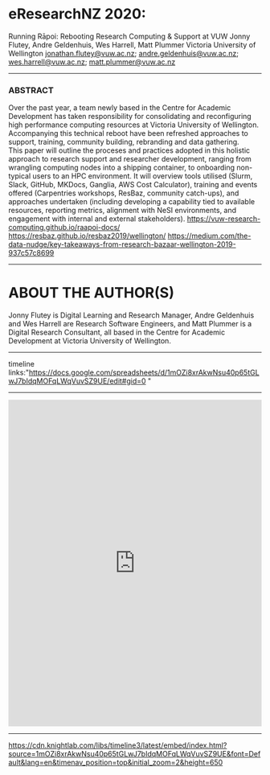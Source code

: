 # eResearchNZ 2020:
Running Rāpoi: Rebooting Research Computing & Support at VUW
Jonny Flutey, Andre Geldenhuis, Wes Harrell, Matt Plummer
Victoria University of Wellington
jonathan.flutey@vuw.ac.nz; andre.geldenhuis@vuw.ac.nz; wes.harrell@vuw.ac.nz; matt.plummer@vuw.ac.nz

----

### ABSTRACT

Over the past year, a team newly based in the Centre for Academic Development has taken responsibility for consolidating and reconfiguring high performance computing resources at Victoria University of Wellington. Accompanying this technical reboot have been refreshed approaches to support, training, community building, rebranding and data gathering.  
This paper will outline the proceses and practices adopted in this holistic approach to research support and researcher development, ranging from wrangling computing nodes into a shipping container, to onboarding non-typical users to an HPC environment. It will overview tools utilised (Slurm, Slack, GitHub, MKDocs, Ganglia, AWS Cost Calculator), training and events offered (Carpentries workshops, ResBaz, community catch-ups), and approaches undertaken (including developing a capability tied to available resources, reporting metrics, alignment with NeSI environments, and engagement with internal and external stakeholders).
https://vuw-research-computing.github.io/raapoi-docs/
https://resbaz.github.io/resbaz2019/wellington/
https://medium.com/the-data-nudge/key-takeaways-from-research-bazaar-wellington-2019-937c57c8699

----

# ABOUT THE AUTHOR(S)

Jonny Flutey is Digital Learning and Research Manager, Andre Geldenhuis and Wes Harrell are Research Software Engineers, and Matt Plummer is a Digital Research Consultant, all based in the Centre for Academic Development at Victoria University of Wellington.


----

timeline links:"https://docs.google.com/spreadsheets/d/1mOZi8xrAkwNsu40p65tGLwJ7bIdqMOFqLWqVuvSZ9UE/edit#gid=0 "

----

<iframe src='https://cdn.knightlab.com/libs/timeline3/latest/embed/index.html?source=1mOZi8xrAkwNsu40p65tGLwJ7bIdqMOFqLWqVuvSZ9UE&font=Default&lang=en&timenav_position=top&initial_zoom=2&height=650' width='100%' height='650' webkitallowfullscreen mozallowfullscreen allowfullscreen frameborder='0'></iframe>

----

https://cdn.knightlab.com/libs/timeline3/latest/embed/index.html?source=1mOZi8xrAkwNsu40p65tGLwJ7bIdqMOFqLWqVuvSZ9UE&font=Default&lang=en&timenav_position=top&initial_zoom=2&height=650
